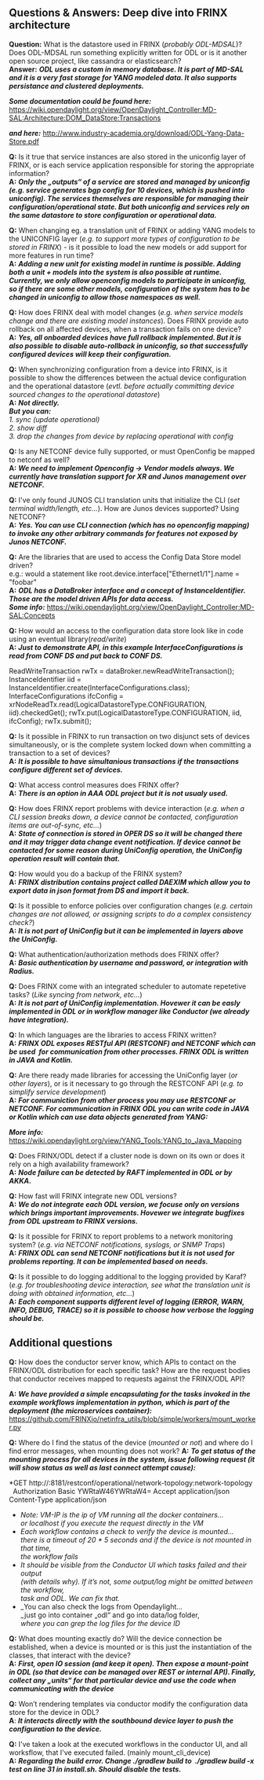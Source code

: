 ## Questions & Answers: Deep dive into FRINX architecture

**Question:** What is the datastore used in FRINX (_probably ODL-MDSAL_)? Does ODL-MDSAL run something explicitly written for ODL or is it another open source project, like cassandra or elasticsearch?  
**Answer:** **_ODL uses a custom in memory database. It is part of MD-SAL and it is a very fast storage for YANG modeled data. It also supports persistance and clustered deployments._**

**_Some documentation could be found here:_**   https://wiki.opendaylight.org/view/OpenDaylight_Controller:MD-SAL:Architecture:DOM_DataStore:Transactions  

**_and here:_** http://www.industry-academia.org/download/ODL-Yang-Data-Store.pdf

**Q:** Is it true that service instances are also stored in the uniconfig layer of FRINX, or is each service application responsible for storing the appropriate information?  
**A:** **_Only the „outputs“ of a service are stored and managed by uniconfig (e.g. service generates bgp config for 10 devices, which is pushed into uniconfig). The services themselves are responsible for managing their configuration/operational state. But both uniconfig and services rely on the same datastore to store configuration or operational data._**

**Q:** When changing eg. a translation unit of FRINX or adding YANG models to the UNICONFIG layer (_e.g. to support more types of configuration to be stored in FRINX_) - is it possible to load the new models or add support for more features in run time?  
**A:** **_Adding a new unit for existing model in runtime is possible. Adding both a unit + models into the system is also possible at runtime. Currently, we only allow openconfig models to participate in uniconfig, so if there are some other models, configuration of the system has to be changed in uniconfig to allow those namespaces as well._**

**Q:** How does FRINX deal with model changes (_e.g. when service models change and there are existing model instances_). Does FRINX provide auto rollback on all affected devices, when a transaction fails on one device?  
**A:** **_Yes, all onboarded devices have full rollback implemented. But it is also possible to disable auto-rollback in uniconfig, so that successfully configured devices will keep their configuration._**

**Q:** When synchronizing configuration from a device into FRINX, is it possible to show the differences between the actual device configuration and the operational datastore (_evtl. before actually committing device sourced changes to the operational datastore_)  
**A:** **_Not directly._**  
**_But you can:_**  
_1. sync (update operational)_  
_2. show diff_  
_3. drop the changes from device by replacing operational with config_

**Q:** Is any NETCONF device fully supported, or must OpenConfig be mapped to netconf as well?  
**A:** **_We need to implement Openconfig -> Vendor models always. We currently have translation support for XR and Junos management over NETCONF._**

**Q:** I've only found JUNOS CLI translation units that initialize the CLI (_set terminal width/length, etc..._). How are Junos devices supported? Using NETCONF?  
**A:** **_Yes. You can use CLI connection (which has no openconfig mapping) to invoke any other arbitrary commands for features not exposed by Junos NETCONF._**

**Q:** Are the libraries that are used to access the Config Data Store model driven?  
e.g.: would a statement like root.device.interface["Ethernet1/1"].name = "foobar"  
**A:** **_ODL has a DataBroker interface and a concept of InstanceIdentifier. Those are the model driven APIs for data access._**   
**_Some info:_**
https://wiki.opendaylight.org/view/OpenDaylight_Controller:MD-SAL:Concepts

**Q:** How would an access to the configuration data store look like in code using an eventual library(_read/write_)  
**A:** **_Just to demonstrate API, in this example InterfaceConfigurations is read from CONF DS and put back to CONF DS._**

ReadWriteTransaction rwTx = dataBroker.newReadWriteTransaction();
InstanceIdentifier<InterfaceConfigurations> iid = InstanceIdentifier.create(InterfaceConfigurations.class);
InterfaceConfigurations ifcConfig = xrNodeReadTx.read(LogicalDatastoreType.CONFIGURATION, iid).checkedGet();
rwTx.put(LogicalDatastoreType.CONFIGURATION, iid, ifcConfig);
rwTx.submit();

**Q:** Is it possible in FRINX to run transaction on two disjunct sets of devices simultaneously, or is the complete system locked down when committing a transaction to a set of devices?  
**A:** **_It is possible to have simultanious transactions if the transactions configure different set of devices._**

**Q:** What access control measures does FRINX offer?  
**A:** **_There is an option in AAA ODL project but it is not usualy used._**

**Q:** How does FRINX report problems with device interaction (_e.g. when a CLI session breaks down, a device cannot be contacted, configuration items are out-of-sync, etc..._)  
**A:** **_State of connection is stored in OPER DS so it will be changed there and it may trigger data change event notification. If device cannot be contacted for some reason during UniConfig operation, the UniConfig operation result will contain that._**

**Q:** How would you do a backup of the FRINX system?  
**A:** **_FRINX distribution contains project called DAEXIM which allow you to export data in json format from DS and import it back._**

**Q:** Is it possible to enforce policies over configuration changes (_e.g. certain changes are not allowed, or assigning scripts to do a complex consistency check?_)  
**A:** **_It is not part of UniConfig but it can be implemented in layers above the UniConfig._**

**Q:** What authentication/authorization methods does FRINX offer?  
**A:** **_Basic authentication by username and password, or integration with Radius._**

**Q:** Does FRINX come with an integrated scheduler to automate repetetive tasks? (_Like syncing from network, etc..._)  
**A:** **_It is not part of UniConfig implementation. Hovewer it can be easly implemented in ODL or in workflow manager like Conductor (we already have integration)._**

**Q:** In which languages are the libraries to access FRINX written?  
**A:** **_FRINX ODL exposes RESTful API (RESTCONF) and NETCONF which can be used  for communication from other processes. FRINX ODL is written in JAVA and Kotlin._**

**Q:** Are there ready made libraries for accessing the UniConfig layer (_or other layers_), or is it necessary to go through the RESTCONF API (_e.g. to simplify service development_)  
**A:** **_For communiction from other process you may use RESTCONF or NETCONF. For communication in FRINX ODL you can write code in JAVA or Kotlin which can use data objects generated from YANG:_**
 
**_More info:_** https://wiki.opendaylight.org/view/YANG_Tools:YANG_to_Java_Mapping

**Q:** Does FRINX/ODL detect if a cluster node is down on its own or does it rely on a high availability framework?  
**A:** **_Node failure can be detected by RAFT implemented in ODL or by AKKA._**

**Q:** How fast will FRINX integrate new ODL versions?  
**A:** **_We do not integrate each ODL version, we focuse only on versions which brings important improvements. Hovewer we integrate bugfixes from ODL upstream to FRINX versions._**

**Q:** Is it possible for FRINX to report problems to a network monitoring system? (_e.g. via NETCONF notifications, syslogs, or SNMP Traps_)  
**A:** **_FRINX ODL can send NETCONF notifications but it is not used for problems reporting. It can be implemented based on needs._**

**Q:** Is it possible to do logging additional to the logging provided by Karaf? (_e.g. for troubleshooting device interaction, see what the translation unit is doing with obtained information, etc..._)  
**A:** **_Each component supports different level of logging (ERROR, WARN, INFO, DEBUG, TRACE) so it is possible to choose how verbose the logging should be._**

## Additional questions

**Q:** How does the conductor server know, which APIs to contact on the FRINX/ODL distribution for each specific task? How are the request bodies that conductor receives mapped to requests against the FRINX/ODL API?

**A:** **_We have provided a simple encapsulating for the tasks invoked in the example workflows implementation in python, which is part of the deployment (the microservices container):_**  
https://github.com/FRINXio/netinfra_utils/blob/simple/workers/mount_worker.py

**Q:** Where do I find the status of the device (_mounted or not_) and where do I find error messages, when mounting does not work?
**A:** **_To get status of the mounting process for all devices in the system, issue following request (it will show status as well as last connect attempt cause):_**  


  *GET http://<VM-IP>:8181/restconf/operational/network-topology:network-topology  
Authorization Basic             YWRtaW46YWRtaW4=
Accept                          application/json
Content-Type                    application/json


  * _Note: VM-IP is the ip of VM running all the docker containers..._  
    _or localhost if you execute the request directly in the VM_  
  * _Each workflow contains a check to verify the device is mounted..._  
    _there is a timeout of 20 * 5 seconds and if the device is not mounted in that time,_  
    _the workflow fails_  
  * _It should be visible from the Conductor UI which tasks failed and their output_  
    _(with details why). If it’s not, some output/log might be omitted between the workflow,_  
    _task and ODL. We can fix that._  
  * _You can also check the logs from Opendaylight...  
    _just go into container „odl“ and go into data/log folder,  
    _where you can grep the log files for the device ID_

**Q:** What does mounting exactly do? Will the device connection be established, when a device is mounted or is this just the instantiation of the classes, that interact with the device?  
**A:** **_First, open IO session (and keep it open). Then expose a mount-point in ODL (so that device can be managed over REST or internal API). Finally, collect any „units“ for that particular device and use the code when communicating with the device_**

**Q:** Won’t rendering templates via conductor modify the configuration data store for the device in ODL?  
**A**: **_It interacts directly with the southbound device layer to push the configuration to the device._**

**Q:** I've taken a look at the executed workflows in the conductor UI, and all worksflow, that I've executed failed. (mainly mount_cli_device)  
**A:** **_Regarding the build error. Change ./gradlew build to  ./gradlew build -x test on line 31 in install.sh. Should disable the tests._**
